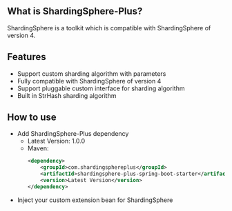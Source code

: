 ## What is ShardingSphere-Plus?
ShardingSphere is a toolkit which is compatible with ShardingSphere of version 4. 

## Features
-   Support custom sharding algorithm with parameters
-   Fully compatible with ShardingSphere of version 4
-   Support pluggable custom interface for sharding algorithm
-   Built in StrHash sharding algorithm

## How to use
-   Add ShardingSphere-Plus dependency
    - Latest Version: 1.0.0
    - Maven:
      ```xml
      <dependency>
          <groupId>com.shardingsphereplus</groupId>
          <artifactId>shardingsphere-plus-spring-boot-starter</artifactId>
          <version>Latest Version</version>
      </dependency>
      ```
-   Inject your custom extension bean for ShardingSphere
 
